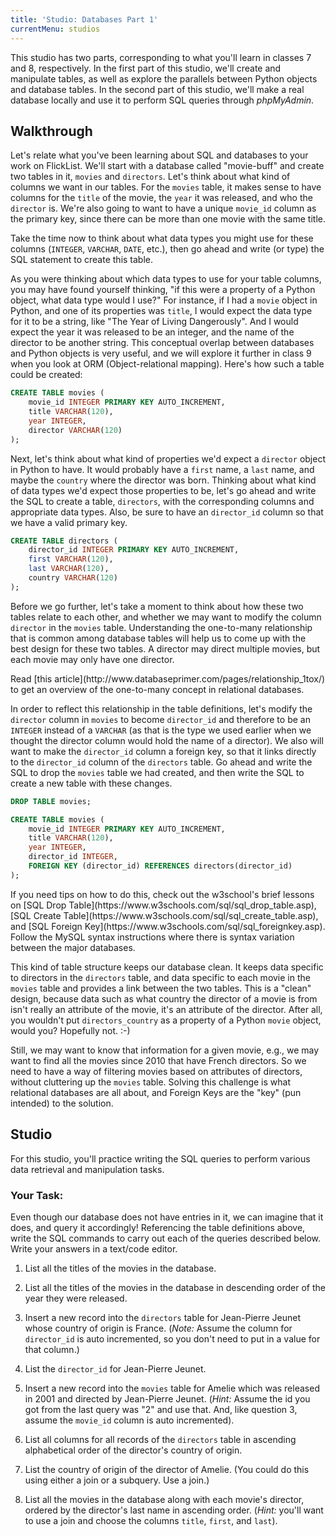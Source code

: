 ```yaml
---
title: 'Studio: Databases Part 1'
currentMenu: studios
---
```


This studio has two parts, corresponding to what you'll learn in classes 7 and 8, respectively. In the first part of this studio, we'll create and manipulate tables, as well as explore the parallels between Python objects and database tables. In the second part of this studio, we'll make a real database locally and use it to perform SQL queries through *phpMyAdmin*.

## Walkthrough

Let's relate what you've been learning about SQL and databases to your work on FlickList. We'll start with a database called "movie-buff" and create two tables in it, `movies` and `directors`. Let's think about what kind of columns we want in our tables. For the `movies` table, it makes sense to have columns for the `title` of the movie, the `year` it was released, and who the `director` is. We're also going to want to have a unique `movie_id` column as the primary key, since there can be more than one movie with the same title.

Take the time now to think about what data types you might use for these columns (`INTEGER`, `VARCHAR`, `DATE`, etc.), then go ahead and write (or type) the SQL statement to create this table.

As you were thinking about which data types to use for your table columns, you may have found yourself thinking, "if this were a property of a Python object, what data type would I use?" For instance, if I had a `movie` object in Python, and one of its properties was `title`, I would expect the data type for it to be a string, like "The Year of Living Dangerously". And I would expect the year it was released to be an integer, and the name of the director to be another string. This conceptual overlap between databases and Python objects is very useful, and we will explore it further in class 9 when you look at ORM (Object-relational mapping). Here's how such a table could be created:

```sql
CREATE TABLE movies (
    movie_id INTEGER PRIMARY KEY AUTO_INCREMENT,
    title VARCHAR(120),
    year INTEGER,
    director VARCHAR(120)
);
```

Next, let's think about what kind of properties we'd expect a `director` object in Python to have. It would probably have a `first` name, a `last` name, and maybe the `country` where the director was born. Thinking about what kind of data types we'd expect those properties to be, let's go ahead and write the SQL to create a table, `directors`, with the corresponding columns and appropriate data types. Also, be sure to have an `director_id` column so that we have a valid primary key.

```sql
CREATE TABLE directors (
    director_id INTEGER PRIMARY KEY AUTO_INCREMENT,
    first VARCHAR(120),
    last VARCHAR(120),
    country VARCHAR(120)
);
```

Before we go further, let's take a moment to think about how these two tables relate to each other, and whether we may want to modify the column `director` in the `movies` table. Understanding the one-to-many relationship that is common among database tables will help us to come up with the best design for these two tables. A director may direct multiple movies, but each movie may only have one director.

<aside class="aside-note" markdown="1">
Read [this article](http://www.databaseprimer.com/pages/relationship_1tox/) to get an overview of the one-to-many concept in relational databases.
</aside>

In order to reflect this relationship in the table definitions, let's modify the `director` column in `movies` to become `director_id` and therefore to be an `INTEGER` instead of a `VARCHAR` (as that is the type we used earlier when we thought the director column would hold the name of a director). We also will want to make the `director_id` column a foreign key, so that it links directly to the `director_id` column of the `directors` table. Go ahead and write the SQL to drop the `movies` table we had created, and then write the SQL to create a new table with these changes.

```sql
DROP TABLE movies;

CREATE TABLE movies (
    movie_id INTEGER PRIMARY KEY AUTO_INCREMENT,
    title VARCHAR(120),
    year INTEGER,
    director_id INTEGER,
    FOREIGN KEY (director_id) REFERENCES directors(director_id)
);
```

<aside class="aside-note" markdown="1">
If you need tips on how to do this, check out the w3school's brief lessons on [SQL Drop Table](https://www.w3schools.com/sql/sql_drop_table.asp), [SQL Create Table](https://www.w3schools.com/sql/sql_create_table.asp), and [SQL Foreign Key](https://www.w3schools.com/sql/sql_foreignkey.asp). Follow the MySQL syntax instructions where there is syntax variation between the major databases.
</aside>

This kind of table structure keeps our database clean. It keeps data specific to directors in the `directors` table, and data specific to each movie in the `movies` table and provides a link between the two tables. This is a "clean" design, because data such as what country the director of a movie is from isn't really an attribute of the movie, it's an attribute of the director. After all, you wouldn't put `directors_country` as a property of a Python `movie` object, would you? Hopefully not. :-)

Still, we may want to know that information for a given movie, e.g., we may want to find all the movies since 2010 that have French directors. So we need to have a way of filtering movies based on attributes of directors, without cluttering up the `movies` table. Solving this challenge is what relational databases are all about, and Foreign Keys are the "key" (pun intended) to the solution.

## Studio

For this studio, you'll practice writing the SQL queries to perform various data retrieval and manipulation tasks.

### Your Task:

Even though our database does not have entries in it, we can imagine that it does, and query it accordingly! Referencing the table definitions above, write the SQL commands to carry out each of the queries described below. Write your answers in a text/code editor.

1. List all the titles of the movies in the database.

2. List all the titles of the movies in the database in descending order of the year they were released.

3. Insert a new record into the `directors` table for Jean-Pierre Jeunet whose country of origin is France. (*Note:* Assume the column for `director_id` is auto incremented, so you don't need to put in a value for that column.)

4. List the `director_id` for Jean-Pierre Jeunet.

5. Insert a new record into the `movies` table for Amelie which was released in 2001 and directed by Jean-Pierre Jeunet. (*Hint:* Assume the id you got from the last query was "2" and use that. And, like question 3, assume the `movie_id` column is auto incremented).

6. List all columns for all records of the `directors` table in ascending alphabetical order of the director's country of origin.

7. List the country of origin of the director of Amelie. (You could do this using either a join or a subquery. Use a join.)

8. List all the movies in the database along with each movie's director, ordered by the director's last name in ascending order. (*Hint:* you'll want to use a join and choose the columns `title`, `first`, and `last`).
